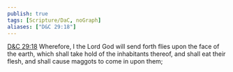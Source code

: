```yaml
---
publish: true
tags: [Scripture/DaC, noGraph]
aliases: ["D&C 29:18"]
---
```

[D&C 29:18](https://churchofjesuschrist.org/study/scriptures/dc-testament/dc/29?lang=eng&id=p18#p18) Wherefore, I the Lord God will send forth flies upon the face of the earth, which shall take hold of the inhabitants thereof, and shall eat their flesh, and shall cause maggots to come in upon them;
